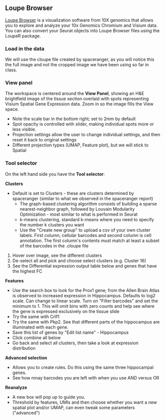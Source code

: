 ## Loupe Browser

[Loupe Browser](https://www.10xgenomics.com/support/software/loupe-browser/latest) is a  visualization software from 10X genomics that allows you to explore and analyze your 10x Genomics Chromium and Visium data. You can also convert your Seurat objects into Loupe Browser files using the LoupeR package.

### Load in the data
We will use the cloupe file created by spaceranger, as you will notice this the full image and not the cropped image we have been using so far in class.

### View panel

The workspace is centered around the **View Panel**, showing an H&E brightfield image of the tissue section overlaid with spots representing Visium Spatial Gene Expression data. Zoom in so the image fills the View space.
* Note the scale bar in the bottom right; set to 2mm by default
* Spot opacity is controlled with slider, making individual spots more or less visible.
* Projection settings allow the user to change individual settings, and then reset it back to original settings
* Different projection types (UMAP, Feature plot), but we will stick to Spatial

### Tool selector
On the left hand side you have the **Tool selector**:

**Clusters**

* Default is set to Clusters - these are clusters determined by spaceranger (similar to what we observed in the spaceranger report)
  * The graph-based clustering algorithm consists of building a sparse nearest-neighbor graph, followed by Louvain Modularity Optimization - most similar to what is performed in Seurat
  * k-means clustering, standard k-means where you need to specify the number k clusters you want
  * Use the "Create new group" to upload a csv of your own cluster labels. First column, cellular barcodes and second column is cell annotation. The first column's contents must match at least a subset of the barcodes in the .cloupe file

1. Hover over image, see the different clusters
2. De-select all and pick and choose select clusters (e.g. Cluster 16)
3. See the Differential expression output table below and genes that have the highest FC

**Features**

* Use the search box to look for the Prox1 gene; from the Allen Brain Atlas is observed to increased expression in Hippocampus. Defaults to log2 scale. Can change to linear scale. Turn on "Filter barcodes" and set the minimum to 1. This will omit bins with zero counts and help see where the gene is expressed exclusively on the tissue slide
* Try the same with Crlf1
* Try the same with Pkp2. See that different parts of the hippocampus are illuminated with each gene.
* Save this list of genes by "Edit list name" - Hippocampus
* Click combine all below
* Go back and select all clusters, then take a look at expression distribution

**Advanced selection**

* Allows you to create rules. Do this using the same three hippocampal genes.
* See how mnay barcodes you are left with when you use AND versus OR

 **Reanalyze**

 * A new box will pop up to guide you.
 * Threshold by features, UMIs and then choose whether you want a new spatial plot and/or UMAP, can even tweak some parameters ("advanced")
